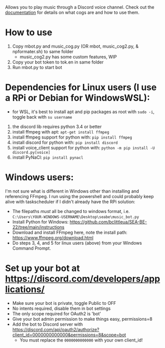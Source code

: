 Allows you to play music through a Discord voice channel. Check out the [documentation](https://discordpy.readthedocs.io/en/stable/ext/commands/cogs.html#ext-commands-cogs) for details on what cogs are and how to use them.

# How to use
1. Copy mbot.py and music_cog.py (OR mbot, music_cog2.py, & npformater.sh) to same folder
   - music_cog2.py has some custom features, WIP  
2. Copy your bot token to tok.en in same folder
3. Run mbot.py to start bot

# Dependencies for Linux users (I use a RPi or Debian for WindowsWSL):
  - for WSL, it's best to install apt and pip packages as root with `sudo -i`, toggle back with `su username`
1. the discord lib requires python 3.4 or better
2. install ffmpeg with apt: ```apt-get install ffmpeg```
3. install ffmpeg support for python with: ```pip install ffmpeg```
4. install discord for python with: ```pip install discord```
5. install voice_client support for python with: ```python -m pip install -U discord.py[voice]```
6. install PyNaCl: ```pip install pynacl```

# Windows users:
I'm not sure what is different in Windows other than installing and referencing FFmpeg. I run using the powershell and could probably keep alive with taskscheduler if I didn't already have the RPi solution:
- The filepaths *must* all be changed to windows format, i.e. `C:\Users\YOUR-WINDOWS-USERNAME\Desktop\seabe\music_bot.py`
- Install Python for Windows: https://github.com/bclittleua/SEA-BE-22/tree/main/instructions
- Download and install FFmpeg here, note the install path: https://www.ffmpeg.org/download.html
- Do steps 3, 4, and 5 for linux users (above) from your Windows Command Prompt.


# Set up your bot at https://discord.com/developers/applications/  
- Make sure your bot is private, toggle Public to OFF
- No intents required, disable them in bot settings
- The only scope required for OAuth2 is 'bot'
- Give your bot admin permission to make things easy, permissions=8
- Add the bot to Discord server with https://discord.com/api/oauth2/authorize?client_id=0000000000000&permissions=8&scope=bot
  - You must replace the `0000000000000` with your own client_id!
